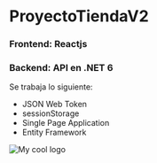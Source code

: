 # ProyectoTiendaV2

 ### Frontend: Reactjs
 ### Backend: API en .NET 6
 
 Se trabaja lo siguiente:
 - JSON Web Token
 - sessionStorage
 - Single Page Application
 - Entity Framework
 
 <img src="/docs/logo.png" alt="My cool logo"/>
